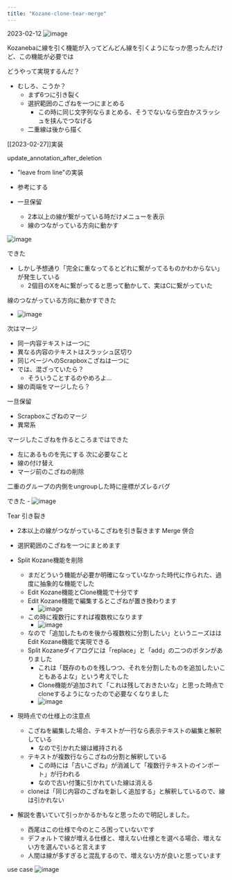 ```yaml
---
title: "Kozane-clone-tear-merge"
---
```


2023-02-12
![image](https://gyazo.com/2ba9026b20de2affb680588ef2b4aab5/thumb/1000)

Kozanebaに線を引く機能が入ってどんどん線を引くようになっか思ったんだけど、この機能が必要では

どうやって実現するんだ？
- むしろ、こうか？
    - まず6つに引き裂く
    - 選択範囲のこざねを一つにまとめる
        - この時に同じ文字列ならまとめる、そうでないなら空白かスラッシュを挟んでつなげる
    - 二重線は後から描く


[[2023-02-27]]実装

update_annotation_after_deletion
- "leave from line"の実装
- 参考にする

- 一旦保留
    - 2本以上の線が繋がっている時だけメニューを表示
    - 線のつながっている方向に動かす

![image](https://gyazo.com/e4cb4ce2eedafb1dd7e276e740a14fb8/thumb/1000)

できた
- しかし予想通り「完全に重なってるとどれに繋がってるものかわからない」が発生している
    - 2個目のXをAに繋がってると思って動かして、実はCに繋がっていた

線のつながっている方向に動かすできた
- ![image](https://gyazo.com/07aa6880edfe0b1936bd0a299969057c/thumb/1000)


次はマージ
- 同一内容テキストは一つに
- 異なる内容のテキストはスラッシュ区切り
- 同じページへのScrapboxこざねは一つに
- では、混ざっていたら？
    - そういうことするのやめろよ…
- 線の両端をマージしたら？

一旦保留
- Scrapboxこざねのマージ
- 異常系

マージしたこざねを作るところまではできた
- 左にあるものを先にする
次に必要なこと
- 線の付け替え
- マージ前のこざねの削除


二重のグループの内側をungroupした時に座標がズレるバグ

できた
    - ![image](https://gyazo.com/96efdbee11b617cbc8e99081a782c4d2/thumb/1000)

Tear 引き裂き
- 2本以上の線がつながっているこざねを引き裂きます
Merge 併合
- 選択範囲のこざねを一つにまとめます

- Split Kozane機能を削除
    - まだどういう機能が必要か明確になっていなかった時代に作られた、過度に抽象的な機能でした
    - Edit Kozane機能とClone機能で十分です
    - Edit Kozane機能で編集するとこざねが置き換わります
        - ![image](https://gyazo.com/dc88bce8e7d7026200144882cd031f52/thumb/1000)
    - この時に複数行にすれば複数枚になります
        - ![image](https://gyazo.com/c4c13c5426c9f11e3ffa3b09ff1e68b9/thumb/1000)
    - なので「追加したものを後から複数枚に分割したい」というニーズははEdit Kozane機能で実現できる
    - Split Kozaneダイアログには「replace」と「add」の二つのボタンがありました
        - これは「既存のものを残しつつ、それを分割したものを追加したいこともあるよな」という考えでした
        - Clone機能が追加されて「これは残しておきたいな」と思った時点でcloneするようになったので必要なくなりました
        - ![image](https://gyazo.com/595f87314e6510fb529520abd2b0e69c/thumb/1000)

- 現時点での仕様上の注意点
    - こざねを編集した場合、テキストが一行なら表示テキストの編集と解釈している
        - なので引かれた線は維持される
    - テキストが複数行ならこざねの分割と解釈している
        - この時には「古いこざね」が消滅して「複数行テキストのインポート」が行われる
        - なので古い付箋に引かれていた線は消える
    - cloneは「同じ内容のこざねを新しく追加する」と解釈しているので、線は引かれない
- 解説を書いていて引っかかるかもなと思ったので明記しました。
    - 西尾はこの仕様で今のところ困っていないです
    - デフォルトで線が増える仕様と、増えない仕様とを選べる場合、増えない方を選んでいると言えます
    - 人間は線が多すぎると混乱するので、増えない方が良いと思っています

use case
![image](https://gyazo.com/564bef46de6c46a37ef89684f6e93d18/thumb/1000)
